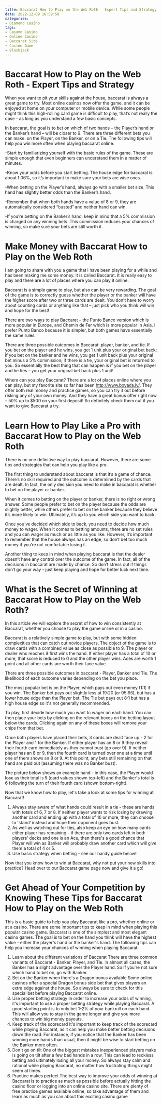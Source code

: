 ```yaml
---
title: Baccarat How to Play on the Web Roth   Expert Tips and Strategy
date: 2022-12-09 16:59:58
categories:
- Diamond Casino
tags:
- Casumo Casino
- Online Casino
- Baccarat Site
- Casino Game
- Blackjack
---
```



#  Baccarat How to Play on the Web Roth - Expert Tips and Strategy

When you want to pit your skills against the house, baccarat is always a great game to try. Most online casinos now offer the game, and it can be enjoyed at home on your computer or mobile device. While some people might think this high-rolling card game is difficult to play, that’s not really the case – as long as you understand a few basic concepts.

In baccarat, the goal is to bet on which of two hands – the Player’s hand or the Banker’s hand – will be closer to 9. There are three different bets you can make: on the Player, on the Banker, or on a Tie. The following tips will help you win more often when playing baccarat online:

-Start by familiarizing yourself with the basic rules of the game. These are simple enough that even beginners can understand them in a matter of minutes.

-Know your odds before you start betting. The house edge for baccarat is about 1.06%, so it’s important to make sure your bets are wise ones.

-When betting on the Player’s hand, always go with a smaller bet size. This hand has slightly better odds than the Banker’s hand.

-Remember that when both hands have a value of 8 or 9, they are automatically considered “busted” and neither hand can win.

-If you’re betting on the Banker’s hand, keep in mind that a 5% commission is charged on any winning bets. This commission reduces your chances of winning, so make sure your bets are still worth it.

#  Make Money with Baccarat How to Play on the Web Roth
I am going to share with you a game that I have been playing for a while and has been making me some money. It is called Baccarat. It is really easy to play and there are a lot of places where you can play it online.

Baccarat is a simple game to play, but also can be very rewarding. The goal of the game is to correctly guess whether the player or the banker will have the higher score after two or three cards are dealt.  You don’t have to worry about counting cards or anything like that – just pick who you think will win and hope for the best!

There are two ways to play Baccarat – the Punto Banco version which is more popular in Europe, and Chemin de Fer which is more popular in Asia. I prefer Punto Banco because it is simpler, but both games have essentially the same rules.

There are three possible outcomes in Baccarat: player, banker, and tie. If you bet on the player and he wins, you get 1 unit plus your original bet back; if you bet on the banker and he wins, you get 1 unit back plus your original bet minus a 5% commission; if there is a tie, your original bet is returned to you. So essentially the best thing that can happen is if you bet on the player and he ties – you get your original bet back plus 1 unit!

Where can you play Baccarat? There are a lot of places online where you can play, but my favorite site so far has been http://www.bovada.lv/. They offer both real money and practice games, so you can try it out before risking any of your own money. And they have a great bonus offer right now – 50% up to $500 on your first deposit! So definitely check them out if you want to give Baccarat a try.

#  Learn How to Play Like a Pro with Baccarat How to Play on the Web Roth

There is no one definitive way to play baccarat. However, there are some tips and strategies that can help you play like a pro.

The first thing to understand about baccarat is that it’s a game of chance. There’s no skill required and the outcome is determined by the cards that are dealt. In fact, the only decision you need to make in baccarat is whether to bet on the player or banker.

When it comes to betting on the player or banker, there is no right or wrong answer. Some people prefer to bet on the player because the odds are slightly better, while others prefer to bet on the banker because they believe it’s more likely to win. Ultimately, it’s up to you which side you want to back.

Once you’ve decided which side to back, you need to decide how much money to wager. When it comes to betting amounts, there are no set rules and you can wager as much or as little as you like. However, it’s important to remember that the house always has an edge, so don’t bet too much money if you’re not comfortable losing it.

Another thing to keep in mind when playing baccarat is that the dealer doesn’t have any control over the outcome of the game. In fact, all of the decisions in baccarat are made by chance. So don’t stress out if things don’t go your way – just keep playing and hope for better luck next time.

#  What is the Secret of Winning at Baccarat How to Play on the Web Roth?

In this article we will explore the secret of how to win consistently at Baccarat, whether you choose to play the game online or in a casino.

Baccarat is a relatively simple game to play, but with some hidden complexities that can catch out novice players. The object of the game is to draw cards with a combined value as close as possible to 9. The player or dealer who reaches 9 first wins the hand. If either player has a total of 10 or more, that score is reduced to 0 and the other player wins. Aces are worth 1 point and all other cards are worth their face value.

There are three possible outcomes in baccarat - Player, Banker and Tie. The likelihood of each outcome varies depending on the bet you place.

The most popular bet is on the Player, which pays out even money (1:1) if you win. The Banker bet pays out slightly less at 19:20 (or 95:96), but has a lower house edge than the Player bet. The Tie bet pays out 8:1 but has a high house edge so it's not generally recommended.

To play, first decide how much you want to wager on each hand. You can then place your bets by clicking on the relevant boxes on the betting layout below the cards. Clicking again on any of these boxes will remove your chips from that bet.

Once both players have placed their bets, 3 cards are dealt face up - 2 for the Player and 1 for the Banker. If either player has an 8 or 9 they reveal their fourth card immediately as they cannot bust (go over 9). If neither player has an 8 or 9, then the fourth card is turned over one at a time until one of them shows an 8 or 9. At this point, any bets still remaining on that hand are paid out (assuming there was no Banker bust). 

The picture below shows an example hand - in this case, the Player would lose as their total is 5 (card values shown top-left) and the Banker's total is 6 following the turn of their fourth card (shown bottom-right).

   

  

Now that we know how to play, let's take a look at some tips for winning at Baccarat!

1) Always stay aware of what hands could result in a tie - these are hands with totals of 6, 7 or 8. If neither player wants to risk losing by drawing another card and ending up with a total of 10 or more, they can choose to 'stand' instead and hope their opponent goes bust.
2) As well as watching out for ties, also keep an eye on how many cards either player has remaining - if there are only two cards left in both players' decks and one is an Ace, then there's a good chance that Player will win as Banker will probably draw another card which will give them a total of 4 or 5.
3) Use basic strategy when betting - see our handy guide below!



 

  Now that you know how to win at Baccarat, why not put your new skills into practice? Head over to our Baccarat game page now and give it a go!

#  Get Ahead of Your Competition by Knowing These Tips for Baccarat How to Play on the Web Roth
This is a basic guide to help you play Baccarat like a pro, whether online or at a casino. There are some important tips to keep in mind when playing this popular casino game.
Baccarat is one of the simplest and most elegant casino games. The goal is to bet on the hand you think will have the highest value - either the player's hand or the banker's hand.
The following tips can help you increase your chances of winning when playing Baccarat:
1. Learn about the different variations of Baccarat
There are three common variants of Baccarat - Banker, Player, and Tie. In almost all cases, the Banker has a slight advantage over the Player hand. So if you're not sure which hand to bet on, go with Banker.
2. Bet on the Banker when there's a Dragon bonus available
Some online casinos offer a special Dragon bonus side bet that gives players an extra edge against the house. So always be sure to check for this special bet before playing Baccarat online.
3. Use proper betting strategy
In order to increase your odds of winning, it's important to use a proper betting strategy while playing Baccarat. A good starting point is to only bet 1-2% of your bankroll on each hand. This will allow you to stay in the game longer and give you more chances to win big money payouts.
4. Keep track of the scorecard
It's important to keep track of the scorecard while playing Baccarat, as it can help you make better betting decisions down the road. For instance, if you notice that the Banker has been winning more hands than usual, then it might be wise to start betting on the Banker more often.
5. Don't go on tilt
One of the biggest mistakes inexperienced players make is going on tilt after a few bad hands in a row. This can lead to reckless betting and ultimately losing all your money. So always stay calm and rational while playing Baccarat, no matter how frustrating things might seem at times.
6. Practice makes perfect
The best way to improve your odds of winning at Baccarat is to practice as much as possible before actually hitting the casino floor or logging into an online casino site. There are plenty of free practice games available online, so take advantage of them and learn as much as you can about this exciting casino game